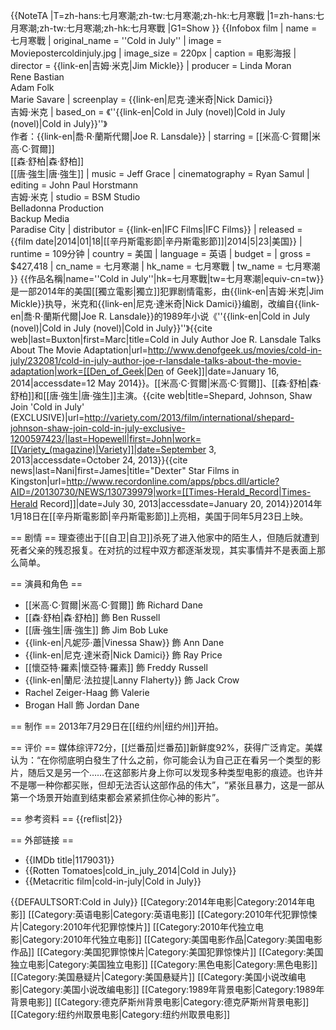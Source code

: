{{NoteTA
|T=zh-hans:七月寒潮;zh-tw:七月寒潮;zh-hk:七月寒戰
|1=zh-hans:七月寒潮;zh-tw:七月寒潮;zh-hk:七月寒戰
|G1=Show
}}
{{Infobox film
| name           = 七月寒戰
| original_name  = ''Cold in July''
| image          = Moviepostercoldinjuly.jpg
| image_size     = 220px
| caption        = 电影海报
| director       = {{link-en|吉姆·米克|Jim Mickle}}
| producer       = Linda Moran<br />Rene Bastian<br />Adam Folk<br />Marie Savare
| screenplay     = {{link-en|尼克·達米奇|Nick Damici}}<br />吉姆·米克
| based_on       = 《''{{link-en|Cold in July (novel)|Cold in July (novel)|Cold in July}}''》<br />作者：{{link-en|喬·R·蘭斯代爾|Joe R. Lansdale}}
| starring       = [[米高·C·賀爾|米高·C·賀爾]]<br />[[森·舒柏|森·舒柏]]<br />[[唐·強生|唐·強生]]
| music          = Jeff Grace
| cinematography = Ryan Samul
| editing        = John Paul Horstmann<br />吉姆·米克
| studio         = BSM Studio<br />Belladonna Production<br />Backup Media<br />Paradise City
| distributor    = {{link-en|IFC Films|IFC Films}}
| released       = {{film date|2014|01|18|[[辛丹斯電影節|辛丹斯電影節]]|2014|5|23|美国}}
| runtime        = 109分钟
| country        = 美国
| language       = 英语
| budget         = 
| gross          = $427,418
| cn_name = 七月寒潮
| hk_name = 七月寒戰
| tw_name = 七月寒潮
}}
{{作品名稱|name=''Cold in July''|hk=七月寒戰|tw=七月寒潮|equiv-cn=tw}}是一部2014年的美国[[獨立電影|獨立]]犯罪剧情電影，由{{link-en|吉姆·米克|Jim Mickle}}执导，米克和{{link-en|尼克·達米奇|Nick Damici}}编剧，改编自{{link-en|喬·R·蘭斯代爾|Joe R. Lansdale}}的1989年小说《''{{link-en|Cold in July (novel)|Cold in July (novel)|Cold in July}}''》<ref name=den>{{cite web|last=Buxton|first=Marc|title=Cold in July Author Joe R. Lansdale Talks About The Movie Adaptation|url=http://www.denofgeek.us/movies/cold-in-july/232081/cold-in-july-author-joe-r-lansdale-talks-about-the-movie-adaptation|work=[[Den_of_Geek|Den of Geek]]|date=January 16, 2014|accessdate=12 May 2014}}</ref>。[[米高·C·賀爾|米高·C·賀爾]]、[[森·舒柏|森·舒柏]]和[[唐·強生|唐·強生]]主演。<ref>{{cite web|title=Shepard, Johnson, Shaw Join 'Cold in July' (EXCLUSIVE)|url=http://variety.com/2013/film/international/shepard-johnson-shaw-join-cold-in-july-exclusive-1200597423/|last=Hopewell|first=John|work=[[Variety_(magazine)|Variety]]|date=September 3, 2013|accessdate=October 24, 2013}}</ref><ref name=thr>{{cite news|last=Nani|first=James|title="Dexter" Star Films in Kingston|url=http://www.recordonline.com/apps/pbcs.dll/article?AID=/20130730/NEWS/130739979|work=[[Times-Herald_Record|Times-Herald Record]]|date=July 30, 2013|accessdate=January 20, 2014}}</ref>2014年1月18日在[[辛丹斯電影節|辛丹斯電影節]]上亮相，美国于同年5月23日上映。

== 剧情 ==
理查德出于[[自卫|自卫]]杀死了进入他家中的陌生人，但随后就遭到死者父亲的残忍报复。在对抗的过程中双方都逐渐发现，其实事情并不是表面上那么简单。

== 演員和角色 ==
* [[米高·C·賀爾|米高·C·賀爾]] 飾 Richard Dane
* [[森·舒柏|森·舒柏]] 飾 Ben Russell
* [[唐·強生|唐·強生]] 飾 Jim Bob Luke
* {{link-en|凡妮莎·蕭|Vinessa Shaw}} 飾 Ann Dane
* {{link-en|尼克·達米奇|Nick Damici}} 飾 Ray Price
* [[懷亞特·羅素|懷亞特·羅素]] 飾 Freddy Russell
* {{link-en|蘭尼·法拉提|Lanny Flaherty}} 飾 Jack Crow
* Rachel Zeiger-Haag 飾 Valerie
* Brogan Hall 飾 Jordan Dane

== 制作 ==
2013年7月29日在[[纽约州|纽约州]]开拍。

== 评价 ==
媒体综评72分，[[烂番茄|烂番茄]]新鲜度92%，获得广泛肯定。美媒认为：“在你彻底明白發生了什么之前，你可能会认为自己正在看另一个类型的影片，随后又是另一个……在这部影片身上你可以发现多种类型电影的痕迹。也许并不是哪一种你都买账，但却无法否认这部作品的伟大”，“紧张且暴力，这是一部从第一个场景开始直到结束都会紧紧抓住你心神的影片”。

== 参考资料 ==
{{reflist|2}}

== 外部链接 ==
* {{IMDb title|1179031}}
* {{Rotten Tomatoes|cold_in_july_2014|Cold in July}}
* {{Metacritic film|cold-in-july|Cold in July}}

{{DEFAULTSORT:Cold in July}}
[[Category:2014年电影|Category:2014年电影]]
[[Category:英语电影|Category:英语电影]]
[[Category:2010年代犯罪惊悚片|Category:2010年代犯罪惊悚片]]
[[Category:2010年代独立电影|Category:2010年代独立电影]]
[[Category:美国电影作品|Category:美国电影作品]]
[[Category:美国犯罪惊悚片|Category:美国犯罪惊悚片]]
[[Category:美国独立电影|Category:美国独立电影]]
[[Category:黑色电影|Category:黑色电影]]
[[Category:美国悬疑片|Category:美国悬疑片]]
[[Category:美国小说改编电影|Category:美国小说改编电影]]
[[Category:1989年背景电影|Category:1989年背景电影]]
[[Category:德克萨斯州背景电影|Category:德克萨斯州背景电影]]
[[Category:纽约州取景电影|Category:纽约州取景电影]]
